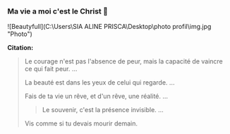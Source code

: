 ### Ma vie a moi c'est le Christ 👋


![Beautyfull](C:\Users\SIA ALINE PRISCA\Desktop\photo profil\img.jpg "Photo")

**Citation:**

>Le courage n'est pas l'absence de peur, mais la capacité de vaincre ce qui fait peur. ...
>
>La beauté est dans les yeux de celui qui regarde. ...
>
>Fais de ta vie un rêve, et d'un rêve, une réalité. ...
>
>>Le souvenir, c'est la présence invisible. ...
>
>Vis comme si tu devais mourir demain.
<!--
**PriscaAline/PriscaAline** is a ✨ _special_ ✨ repository because its `README.md` (this file) appears on your GitHub profile.

Here are some ideas to get you started:

- 🔭 I’m currently working on ...
- 🌱 I’m currently learning ...
- 👯 I’m looking to collaborate on ...
- 🤔 I’m looking for help with ...
- 💬 Ask me about ...
- 📫 How to reach me: ...
- 😄 Pronouns: ...
- ⚡ Fun fact: ...
-->
